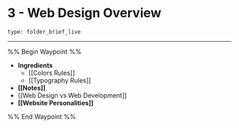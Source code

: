# 3 - Web Design Overview
 
```ccard
type: folder_brief_live
```
 
---

%% Begin Waypoint %%
- **Ingredients**
	- [[Colors Rules]]
	- [[Typography Rules]]
- **[[Notes]]**
- [[Web Design vs Web Development]]
- **[[Website Personalities]]**

%% End Waypoint %%